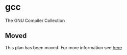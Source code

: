 # gcc

The GNU Compiler Collection

## Moved

This plan has been moved. For more information see [here](https://github.com/habitat-sh/core-plans#additional-plans)
